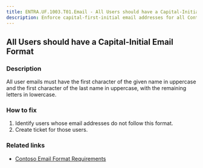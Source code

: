 ```yaml
---
title: ENTRA.UF.1003.T01.Email - All Users should have a Capital-Initial Email Format
description: Enforce capital-first-initial email addresses for all Contoso users
---
```

## All Users should have a Capital-Initial Email Format

### Description

All user emails must have the first character of the given name in uppercase and the first character of the last name in uppercase, with the remaining letters in lowercase.

### How to fix

1. Identify users whose email addresses do not follow this format.
2. Create ticket for those users.

### Related links

- [Contoso Email Format Requirements](https://contoso.service-now.com/emailformat)
